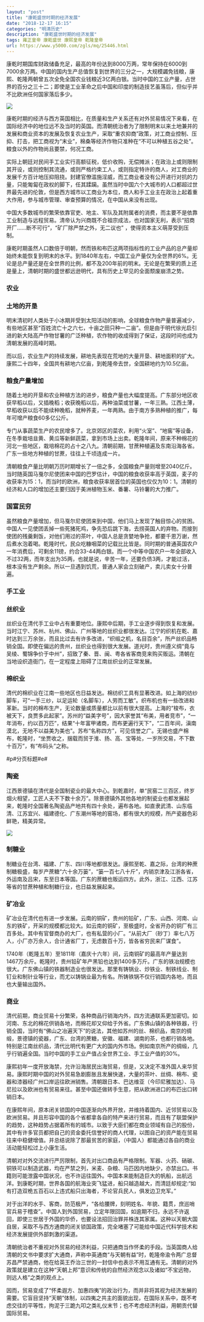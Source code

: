 ```yaml
---
layout: "post"
title: "康乾盛世时期的经济发展"
date: "2018-12-17 16:15"
categories: "明清历史"
description: "康乾盛世时期的经济发展"
tags: 雍正皇帝 康乾盛世 康熙皇帝 乾隆皇帝
url: https://www.y5000.com/zgls/mq/25446.html
---
```






康乾时期国库财政储备充足，最高的年份达到8000万两，常年保持在6000到7000余万两。中国的国内生产总值恢复到世界的三分之一，大规模蠲免钱粮，康熙、乾隆两朝曾五次全免全国农业钱粮近3亿两白银。当时中国的工业产量，占世界的百分之三十二；即使是工业革命之后中国和印度的制造技艺虽落后，但似乎并不比欧洲任何国家落后多少。

![](https://img.y5000.com/uploads/allimg/170912/8-1F912100930B8.jpg)

康乾时期的经济与西方英国相比，在质量和生产关系还有对外贸易情况下来看，在国际经济中的地位远不及当时的英国。而清朝统治者为了限制明末以来土地兼并的发展和商业资本的发展及恢复农业生产，采取“重农抑商”政策，对工商业控制、压抑、打击，把工商视为“末业”，棉桑等经济作物只准种在“不可以种植五谷之处”。粮食以外的作物尚且要禁，何况工商。

实际上朝廷对民间手工业实行高额征税，低价收购，无偿摊派；在政治上或则限制其开设，或则控制其流通，或则严格约束工人，或则指定特许的商人，对工商业的发展千方百计地压抑阻挠。封建官僚滥施淫威，而工商业者没有公开进行对抗的力量，只能匍匐在政权的脚下，任其蹂躏。虽然当时中国六个大城市的人口都超过世界最先进的伦敦，但是西方城市以工商业为本位，商人和手工业主在政治上起着重大作用，参与城市管理、审查预算的情况，在中国从来没有出现。

中国大多数城市的繁荣依靠官吏、地主、军队及其附属者的消费，而主要不是依靠工业制造与远程贸易。清帝认为兴商既不合祖宗成法，也对国家无利，表示“招商开厂……断不可行”，“矿厂除严禁之外，无二议也”
，使得资本主义萌芽受到压制。

康乾时期虽然人口数倍于明朝，然而铁和布匹这两项指标性的工业产品的总产量却始终未能恢复到明末的水平。到1840年左右，中国工业产量仅为全世界的6%。无论是总产量还是在全世界的比例，都不及200年前的明末。无论是在繁荣的质上还是量上，清朝时期的盛世都远逊明代，具有历史上罕见的全面颓废崩溃之势。

###  农业

###  土地的开垦

明末清初时人类处于小冰期并受到太阳活动的影响，全球粮食作物产量普遍减少，有些地区甚至“百姓流亡十之六七，十亩之田只种一二亩”。但是由于明代徐光启引进的新大陆高产作物甘薯的广泛种植，农作物的收成得到了保证，这段时间也成为清朝发展的高峰时期。

而以后，农业生产的持续发展，耕地先表现在荒地的大量开垦、耕地面积的扩大。康熙二十四年，全国共有耕地六亿亩，到乾隆帝去世，全国耕地约为10.5亿亩。

###  粮食产量增加

随着土地的开垦和农业种植方法的进步，粮食产量也大幅度提高。广东部分地区收获早稻以后，又插晚稻；收获晚稻以后，再种油菜或甘薯，一年三熟。江西土薄，早稻收获以后不能续种晚稻，就种荞麦，一年两熟。由于南方多熟种植的推广，每年可增产粮食60多亿公斤。

专门从事蔬菜生产的农民增多了。北京郊区的菜农，利用“火室”、“地窖”等设备，在冬季栽培韭黄、黄瓜等新鲜蔬菜，拿到市场上出卖。乾隆年间，原来不种棉花的河北一些地区，栽培棉花的占十之八九。清朝前期，甘蔗种植遍及东南沿海各省。广东一些地方种植的甘蔗，往往上千顷连成一片。

清朝粮食产量比明朝万历时期增长了一倍之多，全国粮食产量则增至2040亿斤。当时随英国马戛尔尼使团来中国的巴罗估计，中国的粮食收获率高于英国，麦子的收获率为15：1，而当时的欧洲，粮食收获率居首位的英国也仅仅为10：1。清朝的经济和人口的增加还主要归因于美洲植物玉米、番薯、马铃薯的大力推广。

###  国富民穷

虽然粮食产量增加，但马戛尔尼使团来到中国，他们马上发现了触目惊心的贫困。中国人一见使团丢掉一些死猪死鸡，争先恐后跳下海，去捞英国人的弃物。而接到使团的残羹剩饭，对他们用过的茶叶，中国人总是贪婪地争抢，都要千恩万谢，然后煮水泡着喝。乾隆时代，民众吃糠咽菜的记载比比皆是。同时期的普通英国农户一年消费后，可剩余11镑，约合33-44两白银。而一个中等中国农户一年全部收入不过32两，而年支出为35两，也就是说，辛苦一年，还要负债3两，才能过活，根本没有生产剩余。所以一旦遇到饥荒，普通人家会立刻破产，卖儿卖女十分普遍。

###  手工业

###  丝织业

丝织业在清代手工业中占有重要地位。康熙中后期，手工业逐步得到恢复和发展。当时江宁、苏州、杭州、佛山、广州等地的丝织业都很发达。江宁的织机在乾、嘉时达到三万余张，而且比过去有许多改进，“织缎之机，名目百余”，所产丝织品畅销全国。即使在偏远的贵州，丝织业也得到很大发展。道光时，贵州遵义绸“竟与吴绫、蜀锦争价于中州”，招致了秦、晋、闽、粤各省客商竞来购买贩运。清朝在当地设织造衙门，在一定程度上阻碍了江南丝织业的正常发展。

###  棉织业

清代的棉织业在江南一些地区也日益发达。棉纺织工具有显著改进。如上海的纺纱脚车，可“一手三纱，以足运轮（名脚车），人劳而工敏”。织布机也有一些改进和革新。当时的棉布生产，无论数量或质量都比以前有很大提高。上海的“梭布，衣被天下，良贾多此起家”。苏州的“益美字号”，因大家誉其“布美，用者竞市”，“一年消布，约以百万匹”，结果“十年富甲诸商，而布更遍行天下”，“二百年间，滇南漠北，无地不以益美为美也”。苏布“名称四方”，可见信誉之广。无锡也盛产棉布，乾隆时，“坐贾收之，捆载而贸于淮、扬、高、宝等处，一岁所交易，不下数十百万”，有“布码头”之称。

#p#分页标题#e#

###  陶瓷

江西景德镇在清代是全国制瓷业的最大中心。到乾嘉时，单“民窑二三百区，终岁烟火相望，工匠人夫不下数十余万”。除景德镇外其他各地的制瓷业也都发展起来，乾隆时全国著名陶瓷品产地共有四十余处，遍布各地。如直隶武清、山东临清、江苏宜兴、福建德化、广东潮州等地的窑场，都有很大的规模，所产瓷器色彩鲜艳，精美异常。

![](https://img.y5000.com/uploads/allimg/170912/8-1F9121013064O.jpg)

###  制糖业

制糖业在台湾、福建、广东、四川等地都很发达。康熙至乾、嘉之际，台湾的种蔗制糖极盛，每岁产蔗糖“六十余万篓”，“篓一百七八十斤”，内销京津及江浙各省，外运南及吕宋，东至日本等国。广东的蔗糖也贩运四方。此外，浙江、江西、江苏等省的甘蔗种植和制糖行业，也日益发展起来。

###  矿冶业

矿冶业在清代也有进一步发展。云南的铜矿，贵州的铅矿，广东、山西、河南、山东的铁矿，开采的规模都比较大。如云南的铜矿，至极盛时，全省开办的铜厂有三百多处。其中有官督商办的大厂，也有私营的小厂。“从前大厂（砂丁）率七八万人，小厂亦万余人，合计通省厂丁，无虑数百十万，皆各省穷民来厂谋食”。

1740年（乾隆五年）至1811年（嘉庆十六年）间，云南铜矿的最高年产量达到1467万余斤。乾隆时，贵州铅矿年产黑铅也达到1400多万斤。广东的铁冶规模也很大。广东佛山镇的铁器制造业也很发达。那里有铸锅业、炒铁业、制铁线业、制钉业和制针业等行业，而尤以铸锅业最为有名。所铸铁锅不仅行销国内各地，而且也大量输出国外。

###  商业

清代前期，商业贸易十分繁荣，各种商品行销海内外，四方流通联系更加密切。如河南、东北的棉花供销各地，而棉花却又仰给于外省。广东佛山镇的各种铁器，行销全国，当时有“佛山之冶遍天下”的说法，其他如苏州的丝、棉织品，南京的绸缎，景德镇的瓷器，广东、台湾的蔗糖，安徽、福建、湖南的茶，也都行销各地。特别是江南丝织品，清代比明代有更广大的国内外市场。例如南京所产的绸缎，几乎行销遍全国。当时中国的手工业产值占全世界工业、手工业产值的30%。

康熙初年一度开放海禁，允许沿海居民出海贸易，但是，又决定不准外国人来华贸易。康熙时期中国的对外贸易急剧膨胀且发展快速，大量的茶叶、丝绸、棉布、瓷器和漆器经广州口岸运往欧洲销售。清朝跟日本、巴达维亚（今印尼雅加达）、马尼拉以及欧洲也有贸易来往。甚至中国还做转手生意，把从欧洲进口的布匹出口转销日本。

在康熙年间，原本闭关锁国的中国逐渐向外界开放，并维持着国内、近邻贸易以及欧洲贸易。并且形容中国的各个省都拿各自的特产来进行贸易，而且有了联盟保护的趋势，这种趋势占据着所有的城市。以致于大臣们都在商业领域有自己的股份，其中有许多官员都把自己的资金委托信誉好的商人代理，以图自己的资产能在贸易往来中稳健增值。并总结说除了那最贫苦的家庭，（中国人）都能通过各自的商业活动能轻松过上小康生活。

清朝对对外交流进行严厉限制，首先对出口商品有严格限制。军器、火药、硝碳、铜铁可以制造武器，均在严禁之列，米麦、杂粮、马匹因内地缺少，亦禁出口。书籍则可能泄露中国状况，也不许运往国外。中国本来能制造巨大的帆船，出航远洋。到康乾时期，世界各国的航海业突飞猛进，船只越造越大，而清廷却规定:“如有打造双桅五百石以上违式船只出海者，不论官兵民人，俱发边卫充军。”

对于出洋的水手、客商，防范极严，“各给腰牌，刻明姓名、年貌、籍贯，庶巡哨官兵易于稽查”。中国人到外国贸易，立定年限回国，如逾期不归，永远不许返回，即使三世居于外国的华侨，也要设法招回治罪并株连其家属。这种以天朝大国自居，采取不与西方通商的闭关锁国政策，完全堵塞了可能给中国近代科学技术和经济发展提供外部刺激的渠道。

清朝统治者不重视对外贸易的经济利益，只把通商当作怀柔的手段。当英国商人给清朝的文书中要求扩大通商，声称中英通商“与天朝有益”时，乾隆帝渝令两广总督苏昌严禁通商，他在给英王乔治三世的一封信中也表示不用互通有无。清朝的对外政策就是建立在这种“天朝上邦”意识和传统的自然经济观念以及诸如“不宝远物，则远人格”之类的观点上。

因而，贸易变成了“怀柔遐方、加惠四夷”的政治行为，而并非将其视为经济发展的需要。它盲目坚持“天朝”体制，以四夷之共主的面貌出现，在国际关系中，既不考虑交往的平等性，拘泥于三跪九叩之类礼仪末节；也不考虑经济利益，用朝贡代替国际贸易。
